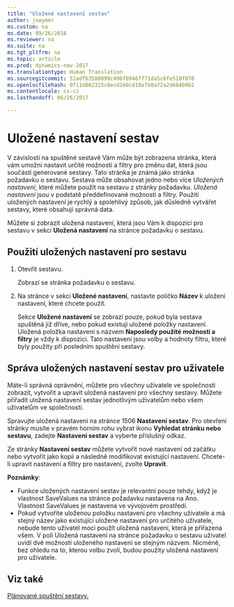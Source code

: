 ```yaml
---
title: "Uložené nastavení sestav"
author: jswymer
ms.custom: na
ms.date: 09/26/2016
ms.reviewer: na
ms.suite: na
ms.tgt_pltfrm: na
ms.topic: article
ms.prod: dynamics-nav-2017
ms.translationtype: Human Translation
ms.sourcegitcommit: 51adfb3588099c496f0946ff71da5c6fe518f070
ms.openlocfilehash: 0f11d862315c8ecd160cd18afb0a72a2d684b9b2
ms.contentlocale: cs-cz
ms.lasthandoff: 06/26/2017

---
```

# <a name="saved-settings-on-reports"></a>Uložené nastavení sestav
V závislosti na spuštěné sestavě Vám může být zobrazena stránka, která vám umožní nastavit určité možnosti a filtry pro změnu dat, která jsou součástí generované sestavy. Tato stránka je známá jako stránka požadavku o sestavu. Sestava může obsahovat jedno nebo více *Uložených nastavení*, které můžete použít na sestavu z stránky požadavku. *Uložená nastavení* jsou  v podstatě předdefinované možnosti a filtry. Použití uložených nastavení je rychlý a spolehlivý způsob, jak důsledně vytvářet sestavy, které obsahují správná data.

Můžete si zobrazit uložená nastavení, která jsou Vám k dispozici pro sestavu v sekci **Uložená nastavení** na stránce požadavku o sestavu.

## <a name="to-apply-saved-settings-to-a-report"></a>Použití uložených nastavení pro sestavu
1.  Otevřít sestavu.

    Zobrazí se stránka požadavku o sestavu.    
2.  Na stránce v sekci **Uložené nastavení**, nastavte políčko **Název** k uložení nastavení, které chcete použít.

    Sekce **Uložené nastavení** se zobrazí pouze, pokud byla sestava spuštěná již dříve, nebo pokud existují uložené položky nastavení. Uložená položka nastavení s názvem **Naposledy použité možnosti a filtry** je vždy k dispozici. Tato nastavení jsou volby a hodnoty filtru, které byly použity při posledním spuštění sestavy.

## <a name="administer-saved-report-settings-for-users"></a>Správa uložených nastavení sestav pro uživatele
Máte-li správná oprávnění, můžete pro všechny uživatele ve společnosti zobrazit, vytvořit a upravit uložená nastavení pro všechny sestavy. Můžete přiřadit uložená nastavení sestav jednotlivým uživatelům nebo všem uživatelům ve společnosti.

Spravujte uložená nastavení na stránce 1506 **Nastavení sestav**. Pro otevření stránky musíte v pravém horním rohu vybrat ikonu **Vyhledat stránku nebo sestavu**, zadejte **Nastavení sestav** a vyberte příslušný odkaz. 

Ze stránky **Nastavení sestav** můžete vytvořit nové nastavení od začátku nebo vytvořit jako kopii a následně modifikovat existující nastavení. Chcete-li upravit nastavení a filtry pro nastavení, zvolte **Upravit**.

**Poznámky**:
-    Funkce uložených nastavení sestav je relevantní pouze tehdy, když je vlastnost SaveValues ​​na stránce požadavku nastavena na Ano. Vlastnost SaveValues ​je nastavena ve vývojovém prostředí.
-    Pokud vytvoříte uloženou položku nastavení pro všechny uživatele a má stejný název jako existující uložené nastavení pro určitého uživatele, nebude tento uživatel moci použít uložená nastavení, která je přiřazena všem.  V poli Uložená nastavení na stránce požadavku o sestavu uživatel uvidí dvě možnosti uloženého nastavení se stejným názvem. Nicméně, bez ohledu na to, kterou volbu zvolí, budou použity uložená nastavení pro uživatele.

## <a name="see-also"></a>Viz také
[Plánované spuštění sestavy.](ui-schedule-report.md)

